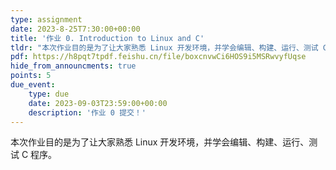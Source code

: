 ```yaml
---
type: assignment
date: 2023-8-25T7:30:00+00:00
title: '作业 0. Introduction to Linux and C'
tldr: "本次作业目的是为了让大家熟悉 Linux 开发环境，并学会编辑、构建、运行、测试 C 程序。"
pdf: https://h8pqt7tpdf.feishu.cn/file/boxcnvwCi6HOS9i5MSRwvyfUqse
hide_from_announcments: true
points: 5
due_event:
    type: due
    date: 2023-09-03T23:59:00+00:00
    description: '作业 0 提交！'
---
```


本次作业目的是为了让大家熟悉 Linux 开发环境，并学会编辑、构建、运行、测试 C 程序。
